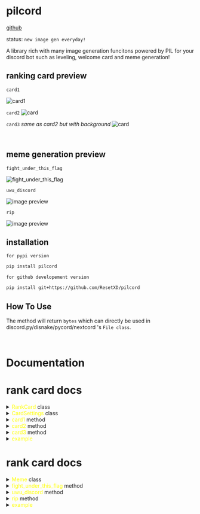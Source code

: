 # pilcord

[github](https://github.com/ResetXD/pilcord)

status: `new image gen everyday!`


A library rich with many image generation funcitons powered by PIL for your discord bot such as leveling, welcome card and meme generation!


## ranking card preview

`card1`

![card1](https://cdn.discordapp.com/attachments/907213435358547968/994620579816681572/unknown.png)


`card2`
![card](https://cdn.discordapp.com/attachments/907213435358547968/1020968412144480316/final.png)


`card3` *same as card2 but with background*
![card](https://cdn.discordapp.com/attachments/1018936393659076668/1022149875544113172/rank.png)


<br>

## meme generation preview

`fight_under_this_flag`

![fight_under_this_flag](https://cdn.discordapp.com/attachments/1018936393659076668/1023951088677818419/flag.png)


`uwu_discord`

![image preview](https://cdn.discordapp.com/attachments/1018936393659076668/1024368352984059984/unknown.png)


`rip`

![image preview](https://cdn.discordapp.com/attachments/946821391183925331/1024637846881054770/unknown.png)


## installation

`for pypi version`
```sh
pip install pilcord
```

`for github developement version`
```sh
pip install git+https://github.com/ResetXD/pilcord
```

## How To Use

The method will return `bytes` which can directly be used in discord.py/disnake/pycord/nextcord 's `File class`.


<br>

# Documentation

# rank card docs 

<details>

<summary> <span style="color:yellow">RankCard</span> class</summary>

<br>

`__init__` method

```py
RankCard(
    settings: CardSettings,
    avatar:str,
    level:int,
    current_exp:int,
    max_exp:int,
    username:str,
    rank: Optional[int] = None
)
```

- `settings` - Settings class from DiscordLevelingCard.

- `avatar` - avatar image url.

- `level` - level of the user.

- `current_exp` - current exp of the user.

- `max_exp` - max exp of the user.

- `username` - username of the user.

- `rank` - rank of the user. (optional)

</details>

<details>

<summary> <span style="color:yellow">CardSettings</span> class</summary>

<br>

`__init__` method

```py
CardSettings(
    background: Union[PathLike, BufferedIOBase, str],
    bar_color: Optional[str] = 'white',
    text_color: Optional[str] = 'white',
    background_color: Optional[str]= "#36393f"

)
```

- `background` - background image url or file-object in `rb` mode.
  - `4:1` aspect ratio recommended.

- `bar_color` - color of the bar [example: "white" or "#000000"]

- `text_color` - color of the text [example: "white" or "#000000"]

- `background_color` - color of the background [example: "white" or "#000000"]

</details>


<details>

<summary> <span style="color:yellow">card1</span> method</summary>


```py
RankCard.card1()
```

`returns` - `bytes` which can directly be used within `discord.File` class.



![card1](https://cdn.discordapp.com/attachments/907213435358547968/994620579816681572/unknown.png)

<br>

</details>


<details>

<summary> <span style="color:yellow">card2</span> method</summary>


```py
RankCard.card2()
```

`returns` - `bytes` which can directly be used within `discord.File` class.



![card](https://cdn.discordapp.com/attachments/907213435358547968/1020968412144480316/final.png)

<br>

</details>


<details>

<summary> <span style="color:yellow">card3</span> method</summary>


```py
RankCard.card3()
```

`returns` - `bytes` which can directly be used within `discord.File` class.



![card](https://cdn.discordapp.com/attachments/1018936393659076668/1022149875544113172/rank.png)

<br>

</details>

<details>

<summary><span style="color:yellow">example</span></summary>

`It returns bytes which can directly be used in discord.py and its fork's File class.`

```py

from disnake.ext import commands
from DiscordLevelingCard import RankCard, CardSettings
import disnake

client = commands.Bot()
# define background, bar_color, text_color at one place
card_settings = CardSettings(
    background="url or path to background image",
    text_color="white",
    bar_color="#000000"
)

@client.slash_command(name="rank")
async def user_rank_card(ctx, user:disnake.Member):
    await ctx.response.defer()
    a = RankCard(
        settings=card_settings,
        avatar=user.display_avatar.url,
        level=1,
        current_exp=1,
        max_exp=1,
        username="cool username",
        rank=1
    )
    image = await a.card1()
    await ctx.edit_original_message(file=disnake.File(image, filename="rank.png")) # providing filename is very important

```

<br>


</details>



# rank card docs 

<details>


<summary> <span style="color:yellow">Meme</span> class</summary>

<br>

`__init__` method

```py
Meme(
    avatar: str
)
```

- `avatar` - image url.

</details>


<details>

<summary> <span style="color:yellow">fight_under_this_flag</span> method</summary>


```py
Meme.fight_under_this_flag()
```

`returns` - `bytes` which can directly be used within `discord.File` class.



![fight_under_this_flag](https://cdn.discordapp.com/attachments/1018936393659076668/1023951088677818419/flag.png)

<br>

</details>




<details>

<summary> <span style="color:yellow">uwu_discord</span> method</summary>


```py
Meme.uwu_discord()
```

`returns` - `bytes` which can directly be used within `discord.File` class.



![uwu_discord](https://cdn.discordapp.com/attachments/1018936393659076668/1024368352984059984/unknown.png)
<br>

</details>



<details>

<summary> <span style="color:yellow">rip</span> method</summary>


```py
Meme.rip()
```

`returns` - `bytes` which can directly be used within `discord.File` class.



![uwu_discord](https://cdn.discordapp.com/attachments/946821391183925331/1024637846881054770/unknown.png)
<br>

</details>





<details>

<summary><span style="color:yellow">example</span></summary>

`It returns bytes which can directly be used in discord.py and its fork's File class.`

```py

from disnake.ext import commands
from DiscordLevelingCard import Meme
import disnake

client = commands.Bot()

@client.slash_command(name="fight_under_this_flag")
async def fight_under_this_flag_meme(ctx, user:disnake.Member):
    await ctx.response.defer()
    a = Meme(
        avatar=user.display_avatar.url
    )
    image = await a.fight_under_this_flag()
    await ctx.edit_original_message(file=disnake.File(image, filename="fight.png")) # providing filename is very important

```

<br>


</details>
